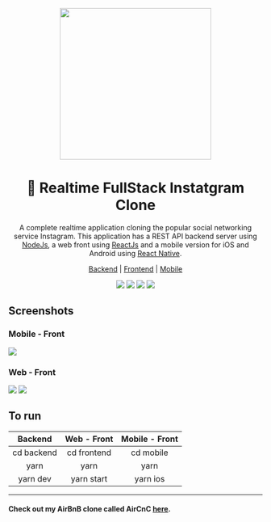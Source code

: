 <p align="center"><img src="https://upload.wikimedia.org/wikipedia/commons/thumb/2/2a/Instagram_logo.svg/1200px-Instagram_logo.svg.png" width="300"></p>

<h1 align="center">📸 Realtime FullStack Instatgram Clone</h1>
<p align="center">A complete realtime application cloning the popular social networking service Instagram. This application has a REST API backend server using <a href="https://nodejs.org/en/">NodeJs</a>, a web front using <a href="https://reactjs.org/">ReactJs</a> and a mobile version for iOS and Android using <a href="https://facebook.github.io/react-native/">React Native</a>. </p>

<p align="center">
  <a href="https://github.com/yarapolana/instagram-fullstack-clone/tree/master/backend" >Backend</a>
  |
  <a href="https://github.com/yarapolana/instagram-fullstack-clone/tree/master/frontend" >Frontend</a>
  |
  <a href="https://github.com/yarapolana/instagram-fullstack-clone/tree/master/mobile" >Mobile</a>
</p>

<p align="center">
  <img src="https://img.shields.io/badge/platform-node-blue" >
  <img src="https://img.shields.io/badge/platform-react-blue" >
  <img src="https://img.shields.io/badge/platform-react--native-blue" >
  <a href="https://yarapolana.com"><img src="https://img.shields.io/badge/createdby-yarapolana-red.svg" ></a>
</p>

## Screenshots 

### Mobile - Front
![](https://raw.githubusercontent.com/yarapolana/rocketseat-omnistack7/master/images/omnistack-7-mobile.jpg)


### Web - Front
![](https://raw.githubusercontent.com/yarapolana/rocketseat-omnistack7/master/images/omnistack-7-web-feed.jpg)
![](https://raw.githubusercontent.com/yarapolana/rocketseat-omnistack7/master/images/omnistack-7-web-post.jpg)


To run
----------------------------------
| Backend        | Web - Front        | Mobile - Front        |
|:-------------:|:-------------:|:-------------:|
| cd backend  | cd frontend | cd mobile| 
| yarn |  yarn| yarn| 
| yarn dev  | yarn start | yarn ios | 

---

<h4> Check out my AirBnB clone called AirCnC <a href="https://github.com/yarapolana/airbnb-code-clone">here</a>.</h4>


</p>
